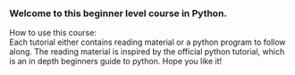 ### Welcome to this beginner level course in Python.<br>
How to use this course:<br>
Each tutorial either contains reading material or a python program to follow along. The reading material is inspired by the official python tutorial, which is an in depth beginners guide to python.
Hope you like it!
